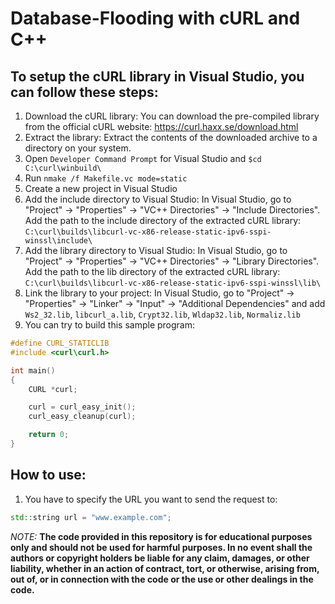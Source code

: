# Database-Flooding with cURL and C++

## To setup the cURL library in Visual Studio, you can follow these steps:

1. Download the cURL library: You can download the pre-compiled library from the official cURL website: https://curl.haxx.se/download.html
2. Extract the library: Extract the contents of the downloaded archive to a directory on your system.
3. Open ``` Developer Command Prompt ``` for Visual Studio and  ```$cd C:\curl\winbuild\```
4. Run ``` nmake /f Makefile.vc mode=static ```
5. Create a new project in Visual Studio
6. Add the include directory to Visual Studio: In Visual Studio, go to "Project" -> "Properties" -> "VC++ Directories" -> "Include Directories". Add the path to the include directory of the extracted cURL library: ``` C:\curl\builds\libcurl-vc-x86-release-static-ipv6-sspi-winssl\include\ ```
7. Add the library directory to Visual Studio: In Visual Studio, go to "Project" -> "Properties" -> "VC++ Directories" -> "Library Directories". Add the path to the lib directory of the extracted cURL library: ``` C:\curl\builds\libcurl-vc-x86-release-static-ipv6-sspi-winssl\lib\ ```
8. Link the library to your project: In Visual Studio, go to "Project" -> "Properties" -> "Linker" -> "Input" -> "Additional Dependencies" and add ``` Ws2_32.lib ```, ``` libcurl_a.lib ```, ``` Crypt32.lib ```, ``` Wldap32.lib ```, ``` Normaliz.lib ```
9. You can try to build this sample program:
```c++
#define CURL_STATICLIB
#include <curl\curl.h>

int main()
{
    CURL *curl;

    curl = curl_easy_init();
    curl_easy_cleanup(curl);

    return 0;
}
```

## How to use:
1. You have to specify the URL you want to send the request to:
```c++
std::string url = "www.example.com";
```

*NOTE:* <b> The code provided in this repository is for educational purposes only and should not be used for harmful purposes. In no event shall the authors or copyright holders be liable for any claim, damages, or other liability, whether in an action of contract, tort, or otherwise, arising from, out of, or in connection with the code or the use or other dealings in the code. </b>
